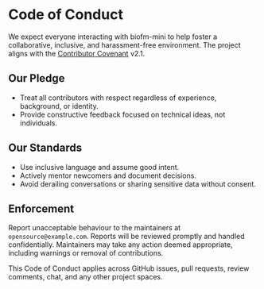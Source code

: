 # Code of Conduct

We expect everyone interacting with biofm-mini to help foster a collaborative, inclusive, and harassment-free environment. The project aligns with the [Contributor Covenant](https://www.contributor-covenant.org/) v2.1.

## Our Pledge
- Treat all contributors with respect regardless of experience, background, or identity.
- Provide constructive feedback focused on technical ideas, not individuals.

## Our Standards
- Use inclusive language and assume good intent.
- Actively mentor newcomers and document decisions.
- Avoid derailing conversations or sharing sensitive data without consent.

## Enforcement
Report unacceptable behaviour to the maintainers at `opensource@example.com`. Reports will be reviewed promptly and handled confidentially. Maintainers may take any action deemed appropriate, including warnings or removal of contributions.

This Code of Conduct applies across GitHub issues, pull requests, review comments, chat, and any other project spaces.
